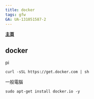 ```yaml
---
title: docker
tags: gfw
GA: UA-131051587-2
---
```


[**主頁**](https://hackmd.io/@xrp4k0iHSfeGBDMiQ8kkzQ/SkaWsunMB/%2FuOfRBTx0SAq7xMx426pIUg)

## docker 
pi
```
curl -sSL https://get.docker.com | sh
```

一般電腦
```
sudo apt-get install docker.io -y
```